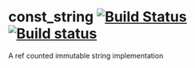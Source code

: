 # const_string [![Build Status](https://travis-ci.org/MikeGitb/const_string.svg?branch=master)](https://travis-ci.org/MikeGitb/const_string) [![Build status](https://ci.appveyor.com/api/projects/status/wlgnba1agn45j86y?svg=true)](https://ci.appveyor.com/project/MikeGitb/const-string)


A ref counted immutable string implementation
